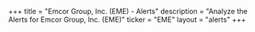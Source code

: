 +++
title = "Emcor Group, Inc. (EME) - Alerts"
description = "Analyze the Alerts for Emcor Group, Inc. (EME)"
ticker = "EME"
layout = "alerts"
+++

